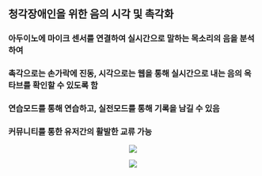 ## 청각장애인을 위한 음의 시각 및 촉각화
### 아두이노에 마이크 센서를 연결하여 실시간으로 말하는 목소리의 음을 분석하여
### 촉각으로는 손가락에 진동, 시각으로는 웹을 통해 실시간으로 내는 음의 옥타브를 확인할 수 있도록 함
### 연습모드를 통해 연습하고, 실전모드를 통해 기록을 남길 수 있음
### 커뮤니티를 통한 유저간의 활발한 교류 가능

<p align="center">
  <img src="https://user-images.githubusercontent.com/77053445/233032703-f864f547-f25a-4379-99c9-04467646a244.png">
</p>
<p align="center">
  <img src="https://user-images.githubusercontent.com/77053445/233032752-1e885cbe-e39f-476b-87d2-bc304704c708.png">
</p>
